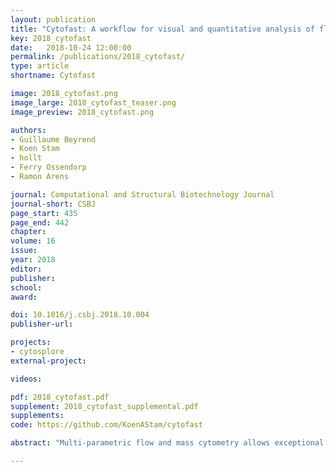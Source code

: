 ```yaml
---
layout: publication
title: "Cytofast: A workflow for visual and quantitative analysis of flow and mass cytometry data to discover immune signatures and correlations"
key: 2018_cytofast
date:   2018-10-24 12:00:00
permalink: /publications/2018_cytofast/
type: article
shortname: Cytofast

image: 2018_cytofast.png
image_large: 2018_cytofast_teaser.png
image_preview: 2018_cytofast.png

authors:
- Guillaume Beyrend
- Koen Stam
- hollt
- Ferry Ossendorp
- Ramon Arens

journal: Computational and Structural Biotechnology Journal
journal-short: CSBJ
page_start: 435
page_end: 442
chapter:
volume: 16
issue:
year: 2018
editor:
publisher:
school:
award:

doi: 10.1016/j.csbj.2018.10.004
publisher-url:

projects:
- cytosplore
external-project:

videos:

pdf: 2018_cytofast.pdf
supplement: 2018_cytofast_supplemental.pdf
supplements:
code: https://github.com/KoenAStam/cytofast

abstract: "Multi-parametric flow and mass cytometry allows exceptional high-resolution exploration of the cellular composition of the immune system. A large panel of computational tools have been developed to analyze the high-dimensional landscape of the data generated. Analysis frameworks such as FlowSOM or Cytosplore incorporate clustering and dimensionality reduction techniques and include algorithms allowing visualization of multi-parametric cytometric analysis. To additionally provide means to quantify specific cell clusters and correlations between samples, we developed an R-package, called cytofast, for further downstream analysis. Specifically, cytofast enables the visualization and quantification of cell clusters for an efficient discovery of cell populations associated with diseases or physiology. We used cytofast on mass and flow cytometry datasets based on the modulation of the immune system upon immunotherapy. With cytofast, we rapidly generated visual representations of group-related immune cell clusters and showed correlations with the immune system composition. We discovered macrophage subsets that significantly decrease upon cancer immunotherapy and distinct prime-boost effects of prophylactic vaccines on the myeloid compartment. Cytofast is a time-efficient tool for comprehensive cytometric analysis to reveal immune signatures and correlations."

---
```

